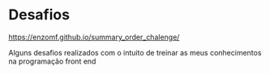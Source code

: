 # Desafios

https://enzomf.github.io/summary_order_chalenge/


Alguns desafios realizados com o intuito de treinar as meus conhecimentos na programação front end
